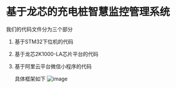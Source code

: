 # 基于龙芯的充电桩智慧监控管理系统
我们的代码文件分为三个部分
1. 基于STM32下位机的代码
2. 基于龙芯2K1000-LA芯片平台的代码
3. 基于阿里云平台微信小程序的代码

   具体框架如下
![image](https://github.com/pzy25/Longxin_competition/assets/108598317/fbccfd8b-1626-4532-98d2-3754e9a7e00b)

